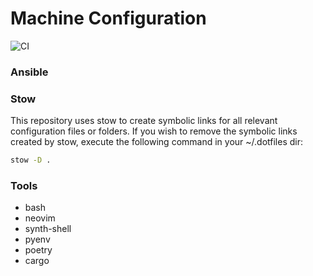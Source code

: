 # Machine Configuration
![CI](https://github.com/MarkoM-dot/.dotfiles/actions/workflows/build.yml/badge.svg)

### Ansible

### Stow

This repository uses stow to create symbolic links for all relevant configuration files or folders.
If you wish to remove the symbolic links created by stow, execute the following command in your ~/.dotfiles dir:

```bash
stow -D .
```

### Tools

- bash
- neovim
- synth-shell
- pyenv
- poetry
- cargo

